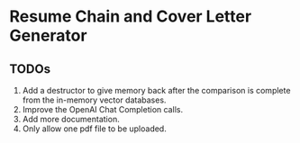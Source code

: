 # Resume Chain and Cover Letter Generator


## TODOs

1. Add a destructor to give memory back after the comparison is complete from the in-memory vector databases. 
2. Improve the OpenAI Chat Completion calls.
3. Add more documentation.
4. Only allow one pdf file to be uploaded.